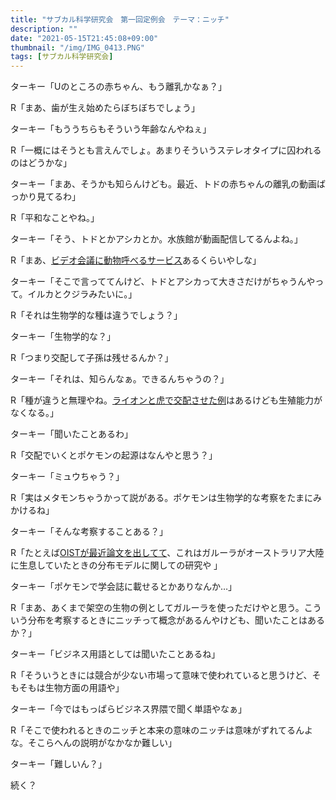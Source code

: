 ```yaml
---
title: "サブカル科学研究会　第一回定例会　テーマ：ニッチ"
description: ""
date: "2021-05-15T21:45:08+09:00"
thumbnail: "/img/IMG_0413.PNG"
tags: [サブカル科学研究会]
--- 
```

ターキー「Uのところの赤ちゃん、もう離乳かなぁ？」

R「まあ、歯が生え始めたらぼちぼちでしょう」

ターキー「もううちらもそういう年齢なんやねぇ」

R「一概にはそうとも言えんでしょ。あまりそういうステレオタイプに囚われるのはどうかな」

ターキー「まあ、そうかも知らんけども。最近、トドの赤ちゃんの離乳の動画ばっかり見てるわ」

R「平和なことやね。」

ターキー「そう、トドとかアシカとか。水族館が動画配信してるんよね。」

R「まあ、[ビデオ会議に動物呼べるサービス](https://www.mtrainier.jp/fukasugiru-iyashi/zoom/)あるくらいやしな」

ターキー「そこで言っててんけど、トドとアシカって大きさだけがちゃうんやって。イルカとクジラみたいに。」

R「それは生物学的な種は違うでしょう？」

ターキー「生物学的な？」

R「つまり交配して子孫は残せるんか？」

ターキー「それは、知らんなぁ。できるんちゃうの？」

R「種が違うと無理やね。[ライオンと虎で交配させた例](https://ja.wikipedia.org/wiki/%E3%83%A9%E3%82%A4%E3%82%AC%E3%83%BC)はあるけども生殖能力がなくなる。」

ターキー「聞いたことあるわ」

R「交配でいくとポケモンの起源はなんやと思う？」

ターキー「ミュウちゃう？」

R「実はメタモンちゃうかって説がある。ポケモンは生物学的な考察をたまにみかけるね」

ターキー「そんな考察することある？」

R「たとえば[OISTが最近論文を出してて](https://www.oist.jp/ja/news-center/press-releases/36072)、これはガルーラがオーストラリア大陸に生息していたときの分布モデルに関しての研究や
」

ターキー「ポケモンで学会誌に載せるとかありなんか…」

R「まあ、あくまで架空の生物の例としてガルーラを使っただけやと思う。こういう分布を考察するときにニッチって概念があるんやけども、聞いたことはあるか？」

ターキー「ビジネス用語としては聞いたことあるね」

R「そういうときには競合が少ない市場って意味で使われていると思うけど、そもそもは生物方面の用語や」

ターキー「今ではもっぱらビジネス界隈で聞く単語やなぁ」

R「そこで使われるときのニッチと本来の意味のニッチは意味がずれてるんよな。そこらへんの説明がなかなか難しい」

ターキー「難しいん？」

続く？